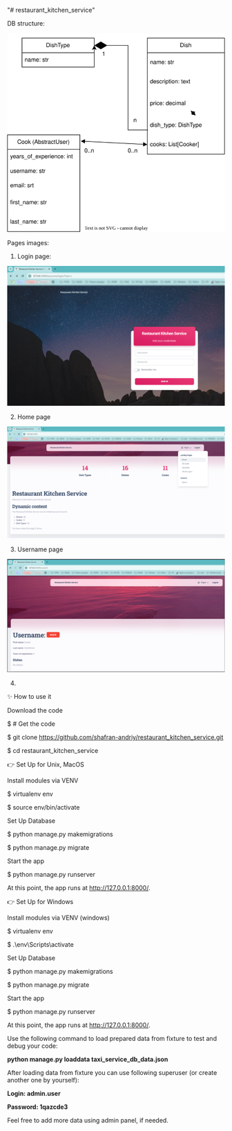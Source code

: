 "# restaurant_kitchen_service" 

DB structure:

![image](https://github.com/shafran-andriy/restaurant_kitchen_service/blob/main/docs/models.svg)

Pages images:

1. Login page:

![image](https://github.com/shafran-andriy/restaurant_kitchen_service/blob/main/photos_of_the_site/Login-page.png)

2. Home page

![image](https://github.com/shafran-andriy/restaurant_kitchen_service/blob/main/photos_of_the_site/Home-page.png)

3. Username page

![image](https://github.com/shafran-andriy/restaurant_kitchen_service/blob/main/photos_of_the_site/Username-page.png)

4. 
✨ How to use it

Download the code

$ # Get the code

$ git clone https://github.com/shafran-andriy/restaurant_kitchen_service.git

$ cd restaurant_kitchen_service

👉 Set Up for Unix, MacOS

Install modules via VENV

$ virtualenv env

$ source env/bin/activate

Set Up Database

$ python manage.py makemigrations

$ python manage.py migrate

Start the app

$ python manage.py runserver

At this point, the app runs at http://127.0.0.1:8000/.


👉 Set Up for Windows

Install modules via VENV (windows)

$ virtualenv env

$ .\env\Scripts\activate

Set Up Database

$ python manage.py makemigrations

$ python manage.py migrate

Start the app

$ python manage.py runserver

At this point, the app runs at http://127.0.0.1:8000/.

Use the following command to load prepared data from fixture to test and debug your code:

**python manage.py loaddata taxi_service_db_data.json**

After loading data from fixture you can use following superuser (or create another one by yourself):

**Login: admin.user**

**Password: 1qazcde3**

Feel free to add more data using admin panel, if needed.
